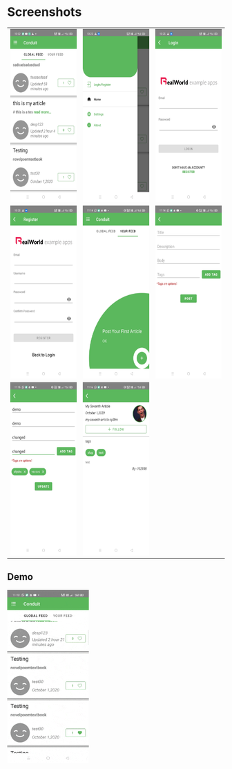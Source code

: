 # Screenshots
<table>
        <tr>
          <td><img src="app/screenshots/1.jpg" height="400"></td>
          <td><img src="app/screenshots/2.jpg" height="400"></td>
          <td><img src="app/screenshots/3.jpg" height="400"></td>
        <tr>
            <td><img src="app/screenshots/4.jpg" height="400"></td>
            <td><img src="app/screenshots/5.jpg" height="400"></td>
             <td><img src="app/screenshots/6.jpg" height="400"></td>
        </tr>
         <tr>
             <td><img src="app/screenshots/7.jpg" height="400"></td>
              <td><img src="app/screenshots/8.jpg" height="400"></td>
         </tr>
</table>

## Demo
<img src="app/records/1.gif" height="400">
